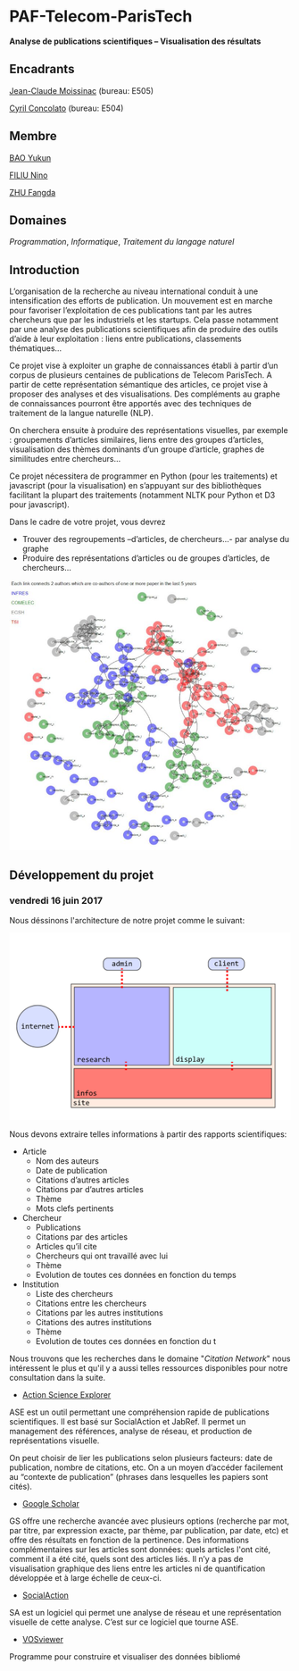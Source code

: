 # PAF-Telecom-ParisTech
**Analyse de publications scientifiques – Visualisation des résultats**

## Encadrants

[Jean-Claude Moissinac](https://moissinac.wp.imt.fr/) (bureau: E505)

[Cyril Concolato](https://concolato.wp.imt.fr/) (bureau: E504)

## Membre

[BAO Yukun](https://github.com/baoyukun)

[FILIU Nino](https://github.com/ninofiliu)

[ZHU Fangda](https://github.com/zhufangda)

## Domaines

_Programmation_, _Informatique_, _Traitement du langage naturel_

## Introduction

L’organisation de la recherche au niveau international conduit à une intensification des efforts de publication. Un mouvement est en marche pour favoriser l’exploitation de ces publications tant par les autres chercheurs que par les industriels et les startups. Cela passe notamment par une analyse des publications scientifiques afin de produire des outils d’aide à leur exploitation : liens entre publications, classements thématiques…

Ce projet vise à exploiter un graphe de connaissances établi à partir d’un corpus de plusieurs centaines de publications de Telecom ParisTech. A partir de cette représentation sémantique des articles, ce projet vise à proposer des analyses et des visualisations. Des compléments au graphe de connaissances pourront être apportés avec des techniques de traitement de la langue naturelle (NLP).

On cherchera ensuite à produire des représentations visuelles, par exemple : groupements d’articles similaires, liens entre des groupes d’articles, visualisation des thèmes dominants d’un groupe d’article, graphes de similitudes entre chercheurs…

Ce projet nécessitera de programmer en Python (pour les traitements) et javascript (pour la visualisation) en s’appuyant sur des bibliothèques facilitant la plupart des traitements (notamment NLTK pour Python et D3 pour javascript).

Dans le cadre de votre projet, vous devrez

- Trouver des regroupements –d’articles, de chercheurs…- par analyse du graphe
- Produire des représentations d’articles ou de groupes d’articles, de chercheurs…

![demo result](/resource/image0.jpg "demo result")

## Développement du projet

### vendredi 16 juin 2017

Nous déssinons l'architecture de notre projet comme le suivant:

![architecture](/resource/architecture.png "architecture")

Nous devons extraire telles informations à partir des rapports scientifiques:

- Article
  - Nom des auteurs
  - Date de publication
  - Citations d’autres articles
  - Citations par d’autres articles
  - Thème
  - Mots clefs pertinents
- Chercheur
  - Publications
  - Citations par des articles
  - Articles qu’il cite
  - Chercheurs qui ont travaillé avec lui
  - Thème
  - Evolution de toutes ces données en fonction du temps
- Institution
  - Liste des chercheurs
  - Citations entre les chercheurs
  - Citations par les autres institutions
  - Citations des autres institutions
  - Thème
  - Evolution de toutes ces données en fonction du t

Nous trouvons que les recherches dans le domaine "_Citation Network_" nous intéressent le plus et qu'il y a aussi telles ressources disponibles pour notre consultation dans la suite.

- [Action Science Explorer](http://www.cs.umd.edu/hcil/ase/)

ASE  est un outil permettant une compréhension rapide de publications scientifiques. Il est basé sur SocialAction et JabRef. Il permet un management des références, analyse de réseau, et production de représentations visuelle.

On peut choisir de lier les publications selon plusieurs facteurs: date de publication, nombre de citations, etc. On a un moyen d’accéder facilement au “contexte de publication” (phrases dans lesquelles les papiers sont cités).

- [Google Scholar](https://scholar.google.fr/)

GS offre une recherche avancée avec plusieurs options (recherche par mot, par titre, par expression exacte, par thème, par publication, par date, etc) et offre des résultats en fonction de la pertinence. Des informations complémentaires sur les articles sont données: quels articles l'ont cité, comment il a été cité, quels sont des articles liés. Il n’y a pas de visualisation graphique des liens entre les articles ni de quantification développée et à large échelle de ceux-ci.

- [SocialAction](http://www.cs.umd.edu/hcil/socialaction/)

SA est un logiciel qui permet une analyse de réseau et une représentation visuelle de cette analyse. C’est sur ce logiciel que tourne ASE.

- [VOSviewer](http://www.vosviewer.com/)

Programme pour construire et visualiser des données bibliomé
